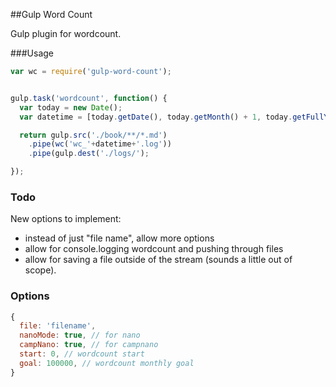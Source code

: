 ##Gulp Word Count

Gulp plugin for wordcount.

###Usage

````js
var wc = require('gulp-word-count');


gulp.task('wordcount', function() {
  var today = new Date();
  var datetime = [today.getDate(), today.getMonth() + 1, today.getFullYear()].join('_');

  return gulp.src('./book/**/*.md')
    .pipe(wc('wc_'+datetime+'.log'))
    .pipe(gulp.dest('./logs/');

});
````

### Todo

New options to implement:

* instead of just "file name", allow more options
* allow for console.logging wordcount and pushing through files
* allow for saving a file outside of the stream (sounds a little out of scope).

### Options

```js
{
  file: 'filename',
  nanoMode: true, // for nano
  campNano: true, // for campnano
  start: 0, // wordcount start
  goal: 100000, // wordcount monthly goal
}
```
